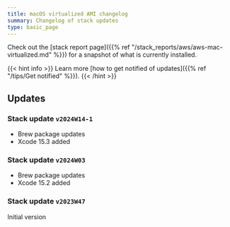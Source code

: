 ```yaml
---
title: macOS virtualized AMI changelog
summary: Changelog of stack updates
type: basic_page
---
```


Check out the [stack report page]({{% ref "/stack_reports/aws/aws-mac-virtualized.md" %}}) for a snapshot of what is currently installed.

{{< hint info >}}
Learn more [how to get notified of updates]({{% ref "/tips/Get notified" %}}).
{{< /hint >}}

## Updates

### Stack update `v2024W14-1`

- Brew package updates
- Xcode 15.3 added

### Stack update `v2024W03`

- Brew package updates
- Xcode 15.2 added

### Stack update `v2023W47`

Initial version
